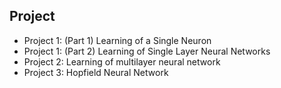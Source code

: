 ## Project  

- Project 1: (Part 1) Learning of a Single Neuron   
- Project 1: (Part 2) Learning of Single Layer Neural Networks   
- Project 2: Learning of multilayer neural network   
- Project 3: Hopfield Neural Network  
